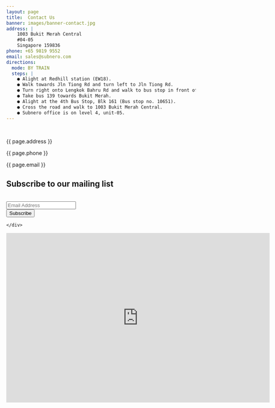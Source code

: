 ```yaml
---
layout: page
title:  Contact Us
banner: images/banner-contact.jpg
address: |
    1003 Bukit Merah Central
    #04-05
    Singapore 159836
phone: +65 9819 9552
email: sales@subnero.com
directions: 
  mode: BY TRAIN
  steps: |
    ● Alight at Redhill station (EW18).
    ● Walk towards Jln Tiong Rd and turn left to Jln Tiong Rd.
    ● Turn right onto Lengkok Bahru Rd and walk to bus stop in front of Blk 63b (Bus stop no. 10421).
    ● Take bus 139 towards Bukit Merah.
    ● Alight at the 4th Bus Stop, Blk 161 (Bus stop no. 10651).
    ● Cross the road and walk to 1003 Bukit Merah Central.
    ● Subnero office is on level 4, unit-05.
---
```

<div class='contacts' >
  <div class="large-6 col1">
  	<br>
    <div class="vcard">
    	<p class="distributor-addr">{{ page.address }}</p>
    	<p class="adr">{{ page.phone }}</p>
    	<p class="adr">{{ page.email }}</p>
      <!-- Begin MailChimp Signup Form -->
      <link href="//cdn-images.mailchimp.com/embedcode/classic-081711.css" rel="stylesheet" type="text/css">
      <div id="mc_embed_signup">
        <form action="https://subnero.us7.list-manage.com/subscribe/post?u=811e26d10d9db76f9cb42f9f6&amp;id=d988ad864f" method="post" id="mc-embedded-subscribe-form" name="mc-embedded-subscribe-form">
          <h2>Subscribe to our mailing list</h2>
          <br>
          <div class="mc-field-group">
              <input type="email" value="" name="EMAIL" class="required email" id="mce-EMAIL" placeholder="Email Address">
          </div>
          <div id="mce-responses" class="clear">
              <div class="response" id="mce-error-response" style="display:none"></div>
              <div class="response" id="mce-success-response" style="display:none"></div>
          </div>
          <!-- real people should not fill this in and expect good things - do not remove this or risk form bot signups-->
          <div style="position: absolute; left: -5000px;">
              <input type="text" name="b_811e26d10d9db76f9cb42f9f6_d988ad864f" value="">
          </div>
          <div class="clear">
              <input type="submit" value="Subscribe" name="subscribe" id="mc-embedded-subscribe" class="button" style="margin:0,0,0,0;">
          </div>
        </form>
      </div>
      <script type="text/javascript" src="./contact.js"></script>
  <!--End mc_embed_signup-->

    </div>
  </div>
  <div class='large-6 col2'>
    <iframe src="https://www.google.com/maps/embed?pb=!1m18!1m12!1m3!1d3988.817435722503!2d103.81214051537559!3d1.2834003621413077!2m3!1f0!2f0!3f0!3m2!1i1024!2i768!4f13.1!3m3!1m2!1s0x31da1bd141f475b9%3A0x3d74c2ff0b493f88!2sInno.Centre%20%40%20Redhill%202!5e0!3m2!1sen!2ssg!4v1679405853894!5m2!1sen!2ssg" width="700" height="450" style="border:0;" allowfullscreen="" loading="lazy" referrerpolicy="no-referrer-when-downgrade"></iframe>
  </div>
</div>
<div class='spacing'></div>
<div class='spacing'></div>
